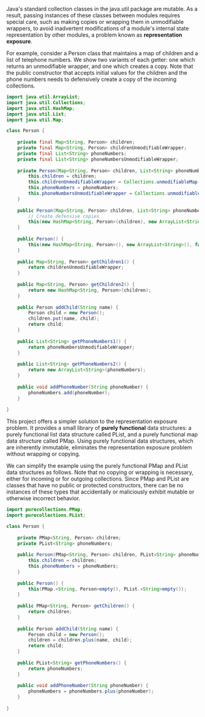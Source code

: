 Java's standard collection classes in the java.util package are mutable. As a result, passing instances of these classes between modules requires special care, such as making copies or wrapping them in unmodifiable wrappers, to avoid inadvertent modifications of a module's internal state representation by other modules, a problem known as **representation exposure**.

For example, consider a Person class that maintains a map of children and a list of telephone numbers. We show two variants of each getter: one which returns an unmodifiable wrapper, and one which creates a copy. Note that the public constructor that accepts initial values for the children and the phone numbers needs to defensively create a copy of the incoming collections.

```java
import java.util.ArrayList;
import java.util.Collections;
import java.util.HashMap;
import java.util.List;
import java.util.Map;

class Person {
    
    private final Map<String, Person> children;
    private final Map<String, Person> childrenUnmodifiableWrapper;
    private final List<String> phoneNumbers;
    private final List<String> phoneNumbersUnmodifiableWrapper;
    
    private Person(Map<String, Person> children, List<String> phoneNumbers, boolean dummy) {
    	this.children = children;
    	this.childrenUnmodifiableWrapper = Collections.unmodifiableMap(this.children);
    	this.phoneNumbers = phoneNumbers;
    	this.phoneNumbersUnmodifiableWrapper = Collections.unmodifiableList(this.phoneNumbers);
    }
    
    public Person(Map<String, Person> children, List<String> phoneNumbers) {
    	// Create defensive copies
    	this(new HashMap<String, Person>(children), new ArrayList<String>(phoneNumbers), false);
    }
    
    public Person() {
    	this(new HashMap<String, Person>(), new ArrayList<String>(), false);
    }
        
    public Map<String, Person> getChildren1() {
        return childrenUnmodifiableWrapper;
    }
    
    public Map<String, Person> getChildren2() {
        return new HashMap<String, Person>(children);
    }
    
    public Person addChild(String name) {
        Person child = new Person();
        children.put(name, child);
        return child;
    }
    
    public List<String> getPhoneNumbers1() {
        return phoneNumbersUnmodifiableWrapper;
    }
    
    public List<String> getPhoneNumbers2() {
        return new ArrayList<String>(phoneNumbers);
    }
    
    public void addPhoneNumber(String phoneNumber) {
        phoneNumbers.add(phoneNumber);
    }
    
}
```

This project offers a simpler solution to the representation exposure problem. It provides a small library of **purely functional** data structures: a purely functional list data structure called PList, and a purely functional map data structure called PMap. Using purely functional data structures, which are inherently immutable, eliminates the representation exposure problem without wrapping or copying.

We can simplify the example using the purely functional PMap and PList data structures as follows. Note that no copying or wrapping is necessary, either for incoming or for outgoing collections. Since PMap and PList are classes that have no public or protected constructors, there can be no instances of these types that accidentally or maliciously exhibit mutable or otherwise incorrect behavior.

```java
import purecollections.PMap;
import purecollections.PList;

class Person {
    
    private PMap<String, Person> children;
    private PList<String> phoneNumbers;
    
    public Person(PMap<String, Person> children, PList<String> phoneNumbers) {
    	this.children = children;
    	this.phoneNumbers = phoneNumbers;
    }
    
    public Person() {
    	this(PMap.<String, Person>empty(), PList.<String>empty());
    }
    
    public PMap<String, Person> getChildren() {
        return children;
    }
    
    public Person addChild(String name) {
        Person child = new Person();
        children = children.plus(name, child);
        return child;
    }
    
    public PList<String> getPhoneNumbers() {
        return phoneNumbers;
    }
    
    public void addPhoneNumber(String phoneNumber) {
        phoneNumbers = phoneNumbers.plus(phoneNumber);
    }
    
}
```
